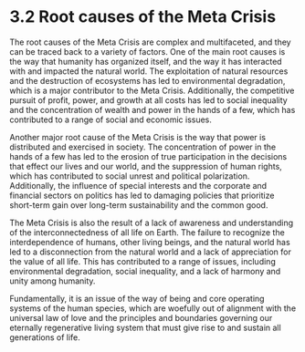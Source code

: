 # 3.2 Root causes of the Meta Crisis

The root causes of the Meta Crisis are complex and multifaceted, and they can be traced back to a variety of factors. One of the main root causes is the way that humanity has organized itself, and the way it has interacted with and impacted the natural world. The exploitation of natural resources and the destruction of ecosystems has led to environmental degradation, which is a major contributor to the Meta Crisis. Additionally, the competitive pursuit of profit, power, and growth at all costs has led to social inequality and the concentration of wealth and power in the hands of a few, which has contributed to a range of social and economic issues.

Another major root cause of the Meta Crisis is the way that power is distributed and exercised in society. The concentration of power in the hands of a few has led to the erosion of true participation in the decisions that effect our lives and our world, and the suppression of human rights, which has contributed to social unrest and political polarization. Additionally, the influence of special interests and the corporate and financial sectors on politics has led to damaging policies that prioritize short-term gain over long-term sustainability and the common good.

The Meta Crisis is also the result of a lack of awareness and understanding of the interconnectedness of all life on Earth. The failure to recognize the interdependence of humans, other living beings, and the natural world has led to a disconnection from the natural world and a lack of appreciation for the value of all life. This has contributed to a range of issues, including environmental degradation, social inequality, and a lack of harmony and unity among humanity. 

Fundamentally, it is an issue of the way of being and core operating systems of the human species, which are woefully out of alignment with the universal law of love and the principles and boundaries governing our eternally regenerative living system that must give rise to and sustain all generations of life. 